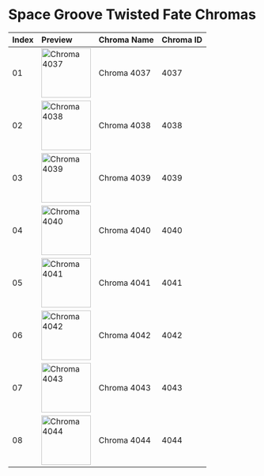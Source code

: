 # Space Groove Twisted Fate Chromas

| Index | Preview | Chroma Name | Chroma ID |
|:---|:---|:---|:---|
| 01 | <img src='https://raw.communitydragon.org/latest/plugins/rcp-be-lol-game-data/global/default/v1/champion-chroma-images/4/4037.png' alt='Chroma 4037' width='100'> | Chroma 4037 | 4037 |
| 02 | <img src='https://raw.communitydragon.org/latest/plugins/rcp-be-lol-game-data/global/default/v1/champion-chroma-images/4/4038.png' alt='Chroma 4038' width='100'> | Chroma 4038 | 4038 |
| 03 | <img src='https://raw.communitydragon.org/latest/plugins/rcp-be-lol-game-data/global/default/v1/champion-chroma-images/4/4039.png' alt='Chroma 4039' width='100'> | Chroma 4039 | 4039 |
| 04 | <img src='https://raw.communitydragon.org/latest/plugins/rcp-be-lol-game-data/global/default/v1/champion-chroma-images/4/4040.png' alt='Chroma 4040' width='100'> | Chroma 4040 | 4040 |
| 05 | <img src='https://raw.communitydragon.org/latest/plugins/rcp-be-lol-game-data/global/default/v1/champion-chroma-images/4/4041.png' alt='Chroma 4041' width='100'> | Chroma 4041 | 4041 |
| 06 | <img src='https://raw.communitydragon.org/latest/plugins/rcp-be-lol-game-data/global/default/v1/champion-chroma-images/4/4042.png' alt='Chroma 4042' width='100'> | Chroma 4042 | 4042 |
| 07 | <img src='https://raw.communitydragon.org/latest/plugins/rcp-be-lol-game-data/global/default/v1/champion-chroma-images/4/4043.png' alt='Chroma 4043' width='100'> | Chroma 4043 | 4043 |
| 08 | <img src='https://raw.communitydragon.org/latest/plugins/rcp-be-lol-game-data/global/default/v1/champion-chroma-images/4/4044.png' alt='Chroma 4044' width='100'> | Chroma 4044 | 4044 |
